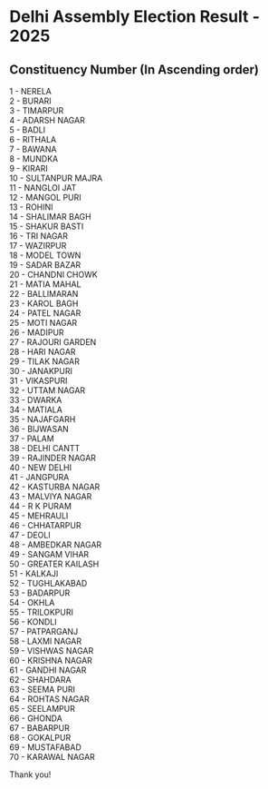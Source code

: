 # Delhi Assembly Election Result - 2025

##  Constituency Number (In Ascending order)  
1 - NERELA  
2 - BURARI  
3 - TIMARPUR  
4 - ADARSH NAGAR  
5 - BADLI  
6 - RITHALA  
7 - BAWANA  
8 - MUNDKA  
9 - KIRARI  
10 - SULTANPUR MAJRA  
11 - NANGLOI JAT  
12 - MANGOL PURI  
13 - ROHINI  
14 - SHALIMAR BAGH  
15 - SHAKUR BASTI  
16 - TRI NAGAR  
17 - WAZIRPUR  
18 - MODEL TOWN  
19 - SADAR BAZAR  
20 - CHANDNI CHOWK  
21 - MATIA MAHAL  
22 - BALLIMARAN  
23 - KAROL BAGH  
24 - PATEL NAGAR  
25 - MOTI NAGAR  
26 - MADIPUR  
27 - RAJOURI GARDEN  
28 - HARI NAGAR  
29 - TILAK NAGAR  
30 - JANAKPURI  
31 - VIKASPURI  
32 - UTTAM NAGAR  
33 - DWARKA  
34 - MATIALA  
35 - NAJAFGARH  
36 - BIJWASAN  
37 - PALAM  
38 - DELHI CANTT  
39 - RAJINDER NAGAR  
40 - NEW DELHI  
41 - JANGPURA  
42 - KASTURBA NAGAR  
43 - MALVIYA NAGAR  
44 - R K PURAM  
45 - MEHRAULI  
46 - CHHATARPUR  
47 - DEOLI  
48 - AMBEDKAR NAGAR  
49 - SANGAM VIHAR  
50 - GREATER KAILASH  
51 - KALKAJI  
52 - TUGHLAKABAD  
53 - BADARPUR  
54 - OKHLA  
55 - TRILOKPURI  
56 - KONDLI  
57 - PATPARGANJ  
58 - LAXMI NAGAR  
59 - VISHWAS NAGAR  
60 - KRISHNA NAGAR  
61 - GANDHI NAGAR  
62 - SHAHDARA  
63 - SEEMA PURI  
64 - ROHTAS NAGAR  
65 - SEELAMPUR  
66 - GHONDA  
67 - BABARPUR  
68 - GOKALPUR  
69 - MUSTAFABAD   
70 - KARAWAL NAGAR  

Thank you!
